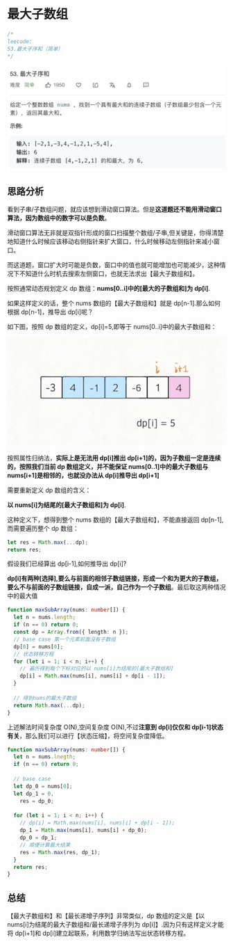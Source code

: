 # 最大子数组

```typescript
/*
leecode:
53.最大子序和（简单）
*/
```

![最大子数组1](../../../../resource/blogs/images/algorithm/最大子数组1.jpeg)

## 思路分析

看到子串/子数组问题，就应该想到滑动窗口算法。但是**这道题还不能用滑动窗口算法，因为数组中的数字可以是负数**。

滑动窗口算法无非就是双指针形成的窗口扫描整个数组/子串,但关键是，你得清楚地知道什么时候应该移动右侧指针来扩大窗口，什么时候移动左侧指针来减小窗口。

而这道题，窗口扩大时可能是负数，窗口中的值也就可能增加也可能减少，这种情况下不知道什么时机去搜索左侧窗口，也就无法求出【最大子数组和】。

按照通常动态规划定义 dp 数组：**nums[0..i]中的[最大的子数组和]为 dp[i]**.

如果这样定义的话，整个 nums 数组的【最大子数组和】就是 dp[n-1].那么如何根据 dp[n-1]，推导出 dp[i]呢？

如下图，按照 dp 数组的定义，dp[i]=5,即等于 nums[0..i]中的最大子数组和：

![最大子数组2](../../../../resource/blogs/images/algorithm/最大子数组2.png)

按照属性归纳法，**实际上是无法用 dp[i]推出 dp[i+1]的，因为子数组一定是连续的，按照我们当前 dp 数组定义，并不能保证 nums[0..1]中的最大子数组与 nums[i+1]是相邻的，也就没办法从 dp[i]推导出 dp[i+1]**

需要重新定义 dp 数组的含义：

**以 nums[i]为结尾的[最大子数组和]为 dp[i]**.

这种定义下，想得到整个 nums 数组的【最大子数组和】，不能直接返回 dp[n-1],而需要遍历整个 dp 数组：

```typescript
let res = Math.max(...dp);
return res;
```

假设我们已经算出 dp[i-1],如何推导出 dp[i]?

**dp[i]有两种[选择],要么与前面的相邻子数组链接，形成一个和为更大的子数组，要么不与前面的子数组链接，自成一派，自己作为一个子数组**。最后取这两种情况中的最大值

```typescript
function maxSubArray(nums: number[]) {
  let n = nums.length;
  if (n == 0) return 0;
  const dp = Array.from({ length: n });
  // base case 第一个元素前面没有子数组
  dp[0] = nums[0];
  // 状态转移方程
  for (let i = 1; i < n; i++) {
    // 遍历得到每个下标对应的以 nums[i]为结尾的[最大子数组和]
    dp[i] = Math.max(nums[i], nums[i] + dp[i - 1]);
  }

  // 得到nums的最大子数组
  return Math.max(...dp);
}
```

上述解法时间复杂度 O(N),空间复杂度 O(N),不过**注意到 dp[i]仅仅和 dp[i-1]状态有关**，那么我们可以进行【状态压缩】，将空间复杂度降低。

```typescript
function maxSubArray(nums: number[]) {
  let n = nums.lnegth;
  if (n == 0) return 0;

  // base case
  let dp_0 = nums[0];
  let dp_1 = 0,
    res = dp_0;

  for (let i = 1; i < n; i++) {
    // dp[i] = Math.max(nums[i], nums[i] + dp[i - 1]);
    dp_1 = Math.max(nums[i], nums[i] + dp_0);
    dp_0 = dp_1;
    // 顺便计算最大结果
    res = Math.max(res, dp_1);
  }
  return res;
}
```

## 总结

【最大子数组和】和【最长递增子序列】非常类似，dp 数组的定义是【以 nums[i]为结尾的最大子数组和/最长递增子序列为 dp[i]】.因为只有这样定义才能将 dp[i+1]和 dp[i]建立起联系，利用数学归纳法写出状态转移方程。
